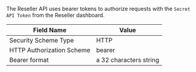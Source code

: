 The Reseller API uses bearer tokens to authorize requests with the `Secret API Token` from the Reseller dashboard.

| Field Name | Value |
| - | - |
| Security Scheme Type | HTTP |
| HTTP Authorization Scheme | bearer |
| Bearer format | a 32 characters string |

